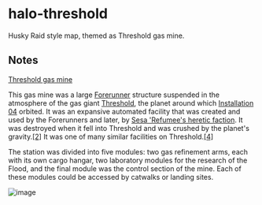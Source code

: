 # halo-threshold
Husky Raid style map, themed as Threshold gas mine.

## Notes
[Threshold gas mine](https://www.halopedia.org/Threshold_gas_mine)

This gas mine was a large [Forerunner](https://www.halopedia.org/Forerunner) structure suspended in the atmosphere of the gas giant [Threshold](https://www.halopedia.org/Threshold), the planet around which [Installation 04](https://www.halopedia.org/Installation_04) orbited. It was an expansive automated facility that was created and used by the Forerunners and later, by [Sesa 'Refumee's heretic faction](https://www.halopedia.org/Sesa_%27Refumee%27s_heretic_faction). It was destroyed when it fell into Threshold and was crushed by the planet's gravity.[[2]](https://www.halopedia.org/Threshold_gas_mine#cite_note-oracle-2) It was one of many similar facilities on Threshold.[[4]](https://www.halopedia.org/Threshold_gas_mine#cite_note-art-4)

The station was divided into five modules: two gas refinement arms, each with its own cargo hangar, two laboratory modules for the research of the Flood, and the final module was the control section of the mine. Each of these modules could be accessed by catwalks or landing sites.

![image](https://user-images.githubusercontent.com/117099832/211385441-4c66fe73-e621-4b8e-8456-35bd77b1fdcd.png)
